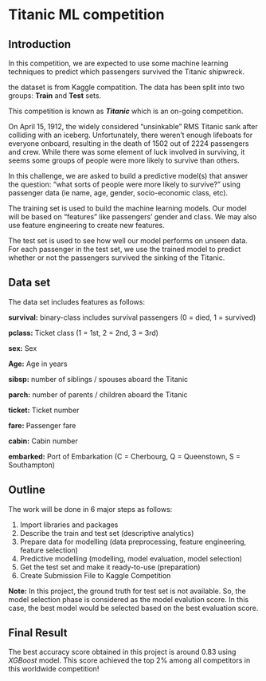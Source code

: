 # Titanic ML competition

## Introduction

In this competition, we are expected to use some machine learning techniques to predict which passengers survived the Titanic shipwreck.

the dataset is from Kaggle compatition. The data has been split into two groups: **Train** and **Test** sets.

This competition is known as ***Titanic*** which is an on-going competition.

On April 15, 1912, the widely considered “unsinkable” RMS Titanic sank after colliding with an iceberg. Unfortunately, there weren’t enough lifeboats for everyone onboard, resulting in the death of 1502 out of 2224 passengers and crew. While there was some element of luck involved in surviving, it seems some groups of people were more likely to survive than others.

In this challenge, we are asked to build a predictive model(s) that answer the question: “what sorts of people were more likely to survive?” using passenger data (ie name, age, gender, socio-economic class, etc).

The training set is used to build the machine learning models. Our model will be based on “features” like passengers’ gender and class. We may also use feature engineering to create new features.

The test set is used to see how well our model performs on unseen data. For each passenger in the test set, we use the trained model to predict whether or not the passengers survived the sinking of the Titanic.

## Data set

The data set includes features as follows:

**survival:**	binary-class includes survival	passengers (0 = died, 1 = survived)

**pclass:** Ticket class (1 = 1st, 2 = 2nd, 3 = 3rd)

**sex:** Sex

**Age:** Age in years

**sibsp:** number of siblings / spouses aboard the Titanic

**parch:** number of parents / children aboard the Titanic

**ticket:** Ticket number

**fare:** Passenger fare

**cabin:** Cabin number

**embarked:** Port of Embarkation	(C = Cherbourg, Q = Queenstown, S = Southampton)

## Outline

The work will be done in 6 major steps as follows:

1. Import libraries and packages
2. Describe the train and test set (descriptive analytics)
3. Prepare data for modelling (data preprocessing, feature engineering, feature selection)
4. Predictive modelling (modelling, model evaluation, model selection)
5. Get the test set and make it ready-to-use (preparation)
6. Create Submission File to Kaggle Competition

**Note:** In this project, the ground truth for test set is not available. So, the model selection phase is considered as the model evalution score. In this case, the best model would be selected based on the best evaluation score.

## Final Result

The best accuracy score obtained in this project is around 0.83 using *XGBoost* model. This score achieved the top 2% among all competitors in this worldwide competition!
